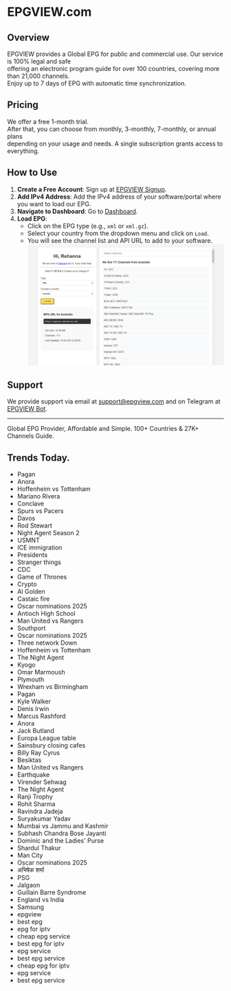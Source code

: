 # EPGVIEW.com



## Overview
EPGVIEW provides a Global EPG for public and commercial use. Our service is 100% legal and safe\
offering an electronic program guide for over 100 countries, covering more than 21,000 channels.\
Enjoy up to 7 days of EPG with automatic time synchronization.

## Pricing
We offer a free 1-month trial. \
After that, you can choose from monthly, 3-monthly, 7-monthly, or annual plans \
depending on your usage and needs. A single subscription grants access to everything.

## How to Use
1. **Create a Free Account**: Sign up at [EPGVIEW Signup](https://epgview.com/signup.php).
2. **Add IPv4 Address**: Add the IPv4 address of your software/portal where you want to load our EPG.
3. **Navigate to Dashboard**: Go to [Dashboard](https://epgview.com/dashboard.php).
4. **Load EPG**:
   - Click on the EPG type (e.g., `xml` or `xml.gz`).
   - Select your country from the dropdown menu and click on `Load`.
   - You will see the channel list and API URL to add to your software.
![EPGVIEW](img/dashboard.png)
## Support
We provide support via email at [support@epgview.com](mailto:support@epgview.com) and on Telegram at [EPGVIEW Bot](https://t.me/epgview_bot).

---

Global EPG Provider, Affordable and Simple. 100+ Countries & 27K+ Channels Guide.

## Trends Today.

- Pagan
- Anora
- Hoffenheim vs Tottenham
- Mariano Rivera
- Conclave
- Spurs vs Pacers
- Davos
- Rod Stewart
- Night Agent Season 2
- USMNT
- ICE immigration
- Presidents
- Stranger things
- CDC
- Game of Thrones
- Crypto
- Al Golden
- Castaic fire
- Oscar nominations 2025
- Antioch High School
- Man United vs Rangers
- Southport
- Oscar nominations 2025
- Three network Down
- Hoffenheim vs Tottenham
- The Night Agent
- Kyogo
- Omar Marmoush
- Plymouth
- Wrexham vs Birmingham
- Pagan
- Kyle Walker
- Denis Irwin
- Marcus Rashford
- Anora
- Jack Butland
- Europa League table
- Sainsbury closing cafes
- Billy Ray Cyrus
- Besiktas
- Man United vs Rangers
- Earthquake
- Virender Sehwag
- The Night Agent
- Ranji Trophy
- Rohit Sharma
- Ravindra Jadeja
- Suryakumar Yadav
- Mumbai vs Jammu and Kashmir
- Subhash Chandra Bose Jayanti
- Dominic and the Ladies' Purse
- Shardul Thakur
- Man City
- Oscar nominations 2025
- अभिषेक शर्मा
- PSG
- Jalgaon
- Guillain Barre Syndrome
- England vs India
- Samsung
- epgview
- best epg
- epg for iptv
- cheap epg service
- best epg for iptv
- epg service
- best epg service
- cheap epg for iptv
- epg service
- best epg service
